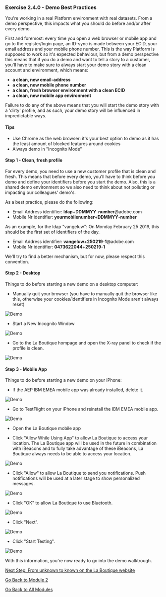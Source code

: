 ### Exercise 2.4.0 - Demo Best Practices

You're working in a real Platform environment with real datasets. From a demo perspective, this impacts what you should do before and/or after every demo.

First and foremost: every time you open a web browser or mobile app and go to the register/login page, an ID-sync is made between your ECID, your email address and your mobile phone number. This is the way Platform is supposed to work so it's expected behaviour, but from a demo perspective this means that if you do a demo and want to tell a story to a customer, you'll have to make sure to always start your demo story with a clean account and environment, which means:

  * **a clean, new email-address**
  * **a clean, new mobile phone number**
  * **a clean, fresh browser environment with a clean ECID**
  * **a clean, new mobile app environment**

Failure to do any of the above means that you will start the demo story with a 'dirty' profile, and as such, your demo story will be influenced in impredictable ways.

#### Tips

  * Use Chrome as the web browser: it's your best option to demo as it has the least amount of blocked features around cookies
  * Always demo in "Incognito Mode"


#### Step 1 - Clean, fresh profile

For every demo, you need to use a new customer profile that is clean and fresh. This means that before every demo, you'll have to think before you demo and define your identifiers before you start the demo. Also, this is a shared demo environment so we also need to think about not polluting or impacting our colleagues' demo's.

As a best practice, please do the following:

  * Email Address identifier: **ldap**+**DDMMYY**-**number**@adobe.com
  * Mobile Nr identifier: **yourmobilenumber**+**DDMMYY**-**number**

As an example, for the ldap "vangeluw":
On Monday February 25 2019, this should be the first set of identifiers of the day.
  
  * Email Address identifier: **vangeluw**+**250219**-**1**@adobe.com
  * Mobile Nr identifier: **0473622044**+**250219**-**1**

We'll try to find a better mechanism, but for now, please respect this convention.

#### Step 2 - Desktop

Things to do before starting a new demo on a desktop computer:

  * Manually quit your browser (you have to manually quit the browser like this, otherwise your cookies/identifiers in Incognito Mode aren't always reset)
  
  ![Demo](./images/quit.png)
  
  * Start a New Incognito Window

  ![Demo](./images/incognito.png)
  
  * Go to the La Boutique hompage and open the X-ray panel to check if the profile is clean.
  
  ![Demo](./images/xrayclean.png)

#### Step 3 - Mobile App

Things to do before starting a new demo on your iPhone:

  * If the AEP IBM EMEA mobile app was already installed, delete it.

  ![Demo](./images/deleteapp.png)
  
  * Go to TestFlight on your iPhone and reinstall the IBM EMEA mobile app.

  ![Demo](./images/tf_install.png)
  
  * Open the La Boutique mobile app
  
  * Click "Allow While Using App" to allow La Boutique to access your location. The La Boutique app will be used in the future in combination with iBeacons and to fully take advantage of these iBeacons, La Boutique always needs to be able to access your location.

  ![Demo](./images/allow1.png)
  
  * Click "Allow" to allow La Boutique to send you notifications. Push notifications will be used at a later stage to show personalized messages.

  ![Demo](./images/allow2a.png)
  
  * Click "OK" to allow La Boutique to use Bluetooth.

  ![Demo](./images/allow3a.png)
  
  * Click "Next".

  ![Demo](./images/allow4a.png)
  
  * Click "Start Testing".

  ![Demo](./images/allow5a.png)

With this information, you're now ready to go into the demo walktrough.

[Next Step: From unknown to known on the La Boutique website](./ex1.md)

[Go Back to Module 2](../README.md)

[Go Back to All Modules](/../../)



